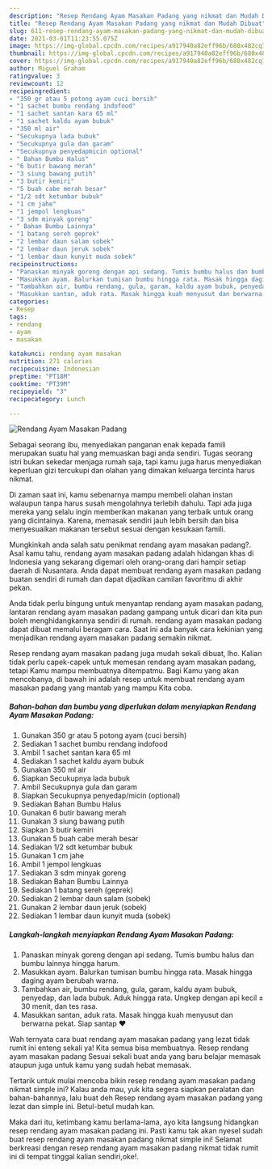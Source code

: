 ```yaml
---
description: "Resep Rendang Ayam Masakan Padang yang nikmat dan Mudah Dibuat"
title: "Resep Rendang Ayam Masakan Padang yang nikmat dan Mudah Dibuat"
slug: 611-resep-rendang-ayam-masakan-padang-yang-nikmat-dan-mudah-dibuat
date: 2021-03-01T11:23:55.075Z
image: https://img-global.cpcdn.com/recipes/a917940a82eff96b/680x482cq70/rendang-ayam-masakan-padang-foto-resep-utama.jpg
thumbnail: https://img-global.cpcdn.com/recipes/a917940a82eff96b/680x482cq70/rendang-ayam-masakan-padang-foto-resep-utama.jpg
cover: https://img-global.cpcdn.com/recipes/a917940a82eff96b/680x482cq70/rendang-ayam-masakan-padang-foto-resep-utama.jpg
author: Miguel Graham
ratingvalue: 3
reviewcount: 12
recipeingredient:
- "350 gr atau 5 potong ayam cuci bersih"
- "1 sachet bumbu rendang indofood"
- "1 sachet santan kara 65 ml"
- "1 sachet kaldu ayam bubuk"
- "350 ml air"
- "Secukupnya lada bubuk"
- "Secukupnya gula dan garam"
- "Secukupnya penyedapmicin optional"
- " Bahan Bumbu Halus"
- "6 butir bawang merah"
- "3 siung bawang putih"
- "3 butir kemiri"
- "5 buah cabe merah besar"
- "1/2 sdt ketumbar bubuk"
- "1 cm jahe"
- "1 jempol lengkuas"
- "3 sdm minyak goreng"
- " Bahan Bumbu Lainnya"
- "1 batang sereh geprek"
- "2 lembar daun salam sobek"
- "2 lembar daun jeruk sobek"
- "1 lembar daun kunyit muda sobek"
recipeinstructions:
- "Panaskan minyak goreng dengan api sedang. Tumis bumbu halus dan bumbu lainnya hingga harum."
- "Masukkan ayam. Balurkan tumisan bumbu hingga rata. Masak hingga daging ayam berubah warna."
- "Tambahkan air, bumbu rendang, gula, garam, kaldu ayam bubuk, penyedap, dan lada bubuk. Aduk hingga rata. Ungkep dengan api kecil ± 30 menit, dan tes rasa."
- "Masukkan santan, aduk rata. Masak hingga kuah menyusut dan berwarna pekat. Siap santap ❤"
categories:
- Resep
tags:
- rendang
- ayam
- masakan

katakunci: rendang ayam masakan 
nutrition: 271 calories
recipecuisine: Indonesian
preptime: "PT18M"
cooktime: "PT39M"
recipeyield: "3"
recipecategory: Lunch

---
```



![Rendang Ayam Masakan Padang](https://img-global.cpcdn.com/recipes/a917940a82eff96b/680x482cq70/rendang-ayam-masakan-padang-foto-resep-utama.jpg)

Sebagai seorang ibu, menyediakan panganan enak kepada famili merupakan suatu hal yang memuaskan bagi anda sendiri. Tugas seorang istri bukan sekedar menjaga rumah saja, tapi kamu juga harus menyediakan keperluan gizi tercukupi dan olahan yang dimakan keluarga tercinta harus nikmat.

Di zaman  saat ini, kamu sebenarnya mampu membeli olahan instan walaupun tanpa harus susah mengolahnya terlebih dahulu. Tapi ada juga mereka yang selalu ingin memberikan makanan yang terbaik untuk orang yang dicintainya. Karena, memasak sendiri jauh lebih bersih dan bisa menyesuaikan makanan tersebut sesuai dengan kesukaan famili. 



Mungkinkah anda salah satu penikmat rendang ayam masakan padang?. Asal kamu tahu, rendang ayam masakan padang adalah hidangan khas di Indonesia yang sekarang digemari oleh orang-orang dari hampir setiap daerah di Nusantara. Anda dapat membuat rendang ayam masakan padang buatan sendiri di rumah dan dapat dijadikan camilan favoritmu di akhir pekan.

Anda tidak perlu bingung untuk menyantap rendang ayam masakan padang, lantaran rendang ayam masakan padang gampang untuk dicari dan kita pun boleh menghidangkannya sendiri di rumah. rendang ayam masakan padang dapat dibuat memalui beragam cara. Saat ini ada banyak cara kekinian yang menjadikan rendang ayam masakan padang semakin nikmat.

Resep rendang ayam masakan padang juga mudah sekali dibuat, lho. Kalian tidak perlu capek-capek untuk memesan rendang ayam masakan padang, tetapi Kamu mampu membuatnya ditempatmu. Bagi Kamu yang akan mencobanya, di bawah ini adalah resep untuk membuat rendang ayam masakan padang yang mantab yang mampu Kita coba.

<!--inarticleads1-->

##### Bahan-bahan dan bumbu yang diperlukan dalam menyiapkan Rendang Ayam Masakan Padang:

1. Gunakan 350 gr atau 5 potong ayam (cuci bersih)
1. Sediakan 1 sachet bumbu rendang indofood
1. Ambil 1 sachet santan kara 65 ml
1. Sediakan 1 sachet kaldu ayam bubuk
1. Gunakan 350 ml air
1. Siapkan Secukupnya lada bubuk
1. Ambil Secukupnya gula dan garam
1. Siapkan Secukupnya penyedap/micin (optional)
1. Sediakan  Bahan Bumbu Halus
1. Gunakan 6 butir bawang merah
1. Gunakan 3 siung bawang putih
1. Siapkan 3 butir kemiri
1. Gunakan 5 buah cabe merah besar
1. Sediakan 1/2 sdt ketumbar bubuk
1. Gunakan 1 cm jahe
1. Ambil 1 jempol lengkuas
1. Sediakan 3 sdm minyak goreng
1. Sediakan  Bahan Bumbu Lainnya
1. Sediakan 1 batang sereh (geprek)
1. Sediakan 2 lembar daun salam (sobek)
1. Gunakan 2 lembar daun jeruk (sobek)
1. Sediakan 1 lembar daun kunyit muda (sobek)




<!--inarticleads2-->

##### Langkah-langkah menyiapkan Rendang Ayam Masakan Padang:

1. Panaskan minyak goreng dengan api sedang. Tumis bumbu halus dan bumbu lainnya hingga harum.
1. Masukkan ayam. Balurkan tumisan bumbu hingga rata. Masak hingga daging ayam berubah warna.
1. Tambahkan air, bumbu rendang, gula, garam, kaldu ayam bubuk, penyedap, dan lada bubuk. Aduk hingga rata. Ungkep dengan api kecil ± 30 menit, dan tes rasa.
1. Masukkan santan, aduk rata. Masak hingga kuah menyusut dan berwarna pekat. Siap santap ❤




Wah ternyata cara buat rendang ayam masakan padang yang lezat tidak rumit ini enteng sekali ya! Kita semua bisa membuatnya. Resep rendang ayam masakan padang Sesuai sekali buat anda yang baru belajar memasak ataupun juga untuk kamu yang sudah hebat memasak.

Tertarik untuk mulai mencoba bikin resep rendang ayam masakan padang nikmat simple ini? Kalau anda mau, yuk kita segera siapkan peralatan dan bahan-bahannya, lalu buat deh Resep rendang ayam masakan padang yang lezat dan simple ini. Betul-betul mudah kan. 

Maka dari itu, ketimbang kamu berlama-lama, ayo kita langsung hidangkan resep rendang ayam masakan padang ini. Pasti kamu tak akan nyesel sudah buat resep rendang ayam masakan padang nikmat simple ini! Selamat berkreasi dengan resep rendang ayam masakan padang nikmat tidak rumit ini di tempat tinggal kalian sendiri,oke!.

